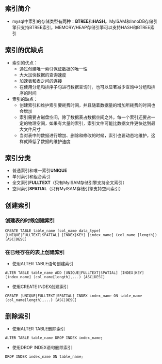 ## 索引简介
- mysql中索引的存储类型有两种：**BTREE**和**HASH**。MyISAM和InnoDB存储引擎只支持BTREE索引，MEMORY/HEAP存储引擎可以支持HASH和BTREE索引

## 索引的优缺点
- 索引的优点：
    - 通过创建唯一索引保证数据的唯一性
    - 大大加快数据的查询速度
    - 加速表和表之间的连接
    - 在使用分组和排序子句进行数据查询时，也可以显著减少查询中分组和排序的时间
- 索引的缺点：
    - 创建索引和维护索引要耗费时间，并且随着数据量的增加所耗费的时间也会增加
    - 索引需要占磁盘空间，除了数据表占数据空间之外，每一个索引还要占一定的物理空间，如果有大量的索引，索引文件可能比数据文件更快达到最大文件尺寸
    - 当对表中的数据进行增加、删除和修改的时候，索引也要动态地维护，这样就降低了数据的维护速度

## 索引分类
- 普通索引和唯一索引**UNIQUE**
- 单列索引和组合索引
- 全文索引**FULLTEXT**（只有MyISAM存储引擎支持全文索引）
- 空间索引**SPATIAL**（只有MyISAM存储引擎支持空间索引）

## 创建索引
### 创建表的时候创建索引
```
CREATE TABLE table_name [col_name data_type]
[UNIQUE|FULLTEXT|SPATIAL] [INDEX|KEY] [index_name] (col_name [length]) [ASC|DESC]
```

### 在已经存在的表上创建索引
- 使用ALTER TABLE语句创建索引
```
ALTER TABLE table_name ADD [UNIQUE|FULLTEXT|SPATIAL] [INDEX|KEY] [index_name] (col_name[length],...) [ASC|DESC]
```
- 使用CREATE INDEX创建索引
```
CREATE [UNIQUE|FULLTEXT|SPATIAL] INDEX index_name ON table_name (col_name[length],...) [ASC|DESC]
```

## 删除索引
- 使用ALTER TABLE删除索引
```
ALTER TABLE table_name DROP INDEX index_name;
```
- 使用DROP INDEX语句删除索引
```
DROP INDEX index_name ON table_name;
```